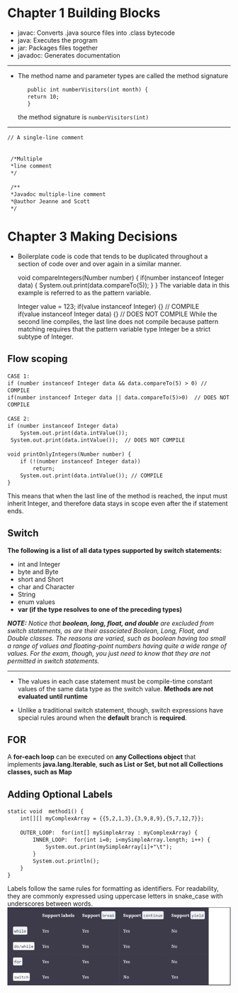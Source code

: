 # Chapter 1  Building Blocks

* javac: Converts .java source files into .class bytecode
* java: Executes the program
* jar: Packages files together
* javadoc: Generates documentation

---
* The method name and parameter types are called the method signature
       
         public int numberVisitors(int month) {
         return 10;
         }
    the method signature is `numberVisitors(int)`
---

    // A single-line comment
    
    
     /*Multiple
     *line comment
     */
    
     /**
     *Javadoc multiple-line comment
     *@author Jeanne and Scott
     */


# Chapter 3 Making Decisions

* Boilerplate code is code that tends to be duplicated throughout a section of code over and over again in a similar manner.



    void compareIntegers(Number number) {
        if(number instanceof Integer data) { 
        System.out.print(data.compareTo(5));
        }
    }
The variable data in this example is referred to as the pattern variable.

    Integer value = 123;
    if(value instanceof Integer) {}       // COMPILE                 
    if(value instanceof Integer data) {}  // DOES NOT COMPILE
While the second line compiles, the last line does not compile because pattern matching requires that the pattern variable type Integer be a strict subtype of Integer.

## Flow scoping
    CASE 1:
    if (number instanceof Integer data && data.compareTo(5) > 0) // COMPILE
    if(number instanceof Integer data || data.compareTo(5)>0)  // DOES NOT COMPILE

    CASE 2:
    if (number instanceof Integer data)
        System.out.print(data.intValue());
     System.out.print(data.intValue());  // DOES NOT COMPILE

    void printOnlyIntegers(Number number) {
        if (!(number instanceof Integer data))
            return;
        System.out.print(data.intValue()); // COMPILE
    }
This means that when the last line of the method is reached, the input must inherit Integer, and therefore data stays in scope even after the if statement ends.

## Switch
**The following is a list of all data types supported by switch statements:**
* int and Integer
* byte and Byte
* short and Short
* char and Character
* String
* enum values
* **var (if the type resolves to one of the preceding types)**


_**NOTE:** Notice that **boolean, long, float, and double** are excluded from switch statements, as are their associated Boolean, Long, Float, and Double classes. The reasons are varied, such as boolean having too small a range of values and floating-point numbers having quite a wide range of values. For the exam, though, you just need to know that they are not permitted in switch statements._

---

* The values in each case statement must be compile-time constant values of the same data type as the switch value.  **Methods are not evaluated until runtime**

* Unlike a traditional switch statement, though, switch expressions have special rules around when the **default** branch is **required**.

## FOR

A **for-each loop** can be executed on **any Collections object** that implements **java.lang.Iterable**, **such as List or Set, but not all Collections classes, such as Map**


## Adding Optional Labels

    static void  method1() {
        int[][] myComplexArray = {{5,2,1,3},{3,9,8,9},{5,7,12,7}};

        OUTER_LOOP:  for(int[] mySimpleArray : myComplexArray) {
            INNER_LOOP:  for(int i=0; i<mySimpleArray.length; i++) {
                System.out.print(mySimpleArray[i]+"\t");
            }
            System.out.println();
        }
    }
Labels follow the same rules for formatting as identifiers. For readability, they are commonly expressed using uppercase letters in snake_case with underscores between words.
![img.png](img.png)
